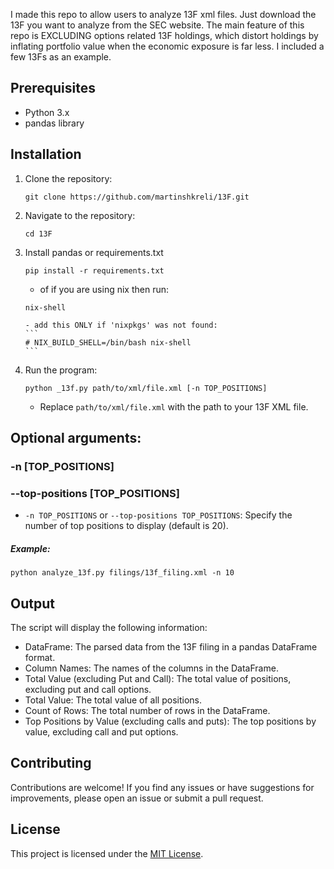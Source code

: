 I made this repo to allow users to analyze 13F xml files.
Just download the 13F you want to analyze from the SEC website.
The main feature of this repo is EXCLUDING options related 13F holdings, which distort holdings by inflating portfolio value when the economic exposure is far less.
I included a few 13Fs as an example.

## Prerequisites

- Python 3.x
- pandas library

## Installation

1. Clone the repository:
   ```
   git clone https://github.com/martinshkreli/13F.git
   ```
2. Navigate to the repository:
   ```
   cd 13F
   ```
4. Install pandas or requirements.txt
   ```
   pip install -r requirements.txt
   ```
   - of if you are using nix then run:
   ```
   nix-shell
   ```
       - add this ONLY if 'nixpkgs' was not found:
       ```
       # NIX_BUILD_SHELL=/bin/bash nix-shell
       ```

5. Run the program:
    ```
    python _13f.py path/to/xml/file.xml [-n TOP_POSITIONS]
    ```
    - Replace `path/to/xml/file.xml` with the path to your 13F XML file.

## Optional arguments:
### -n [TOP_POSITIONS] 
### --top-positions [TOP_POSITIONS]
- `-n TOP_POSITIONS` or `--top-positions TOP_POSITIONS`: Specify the number of top positions to display (default is 20).
##### Example:
`python analyze_13f.py filings/13f_filing.xml -n 10`

## Output

The script will display the following information:

- DataFrame: The parsed data from the 13F filing in a pandas DataFrame format.
- Column Names: The names of the columns in the DataFrame.
- Total Value (excluding Put and Call): The total value of positions, excluding put and call options.
- Total Value: The total value of all positions.
- Count of Rows: The total number of rows in the DataFrame.
- Top Positions by Value (excluding calls and puts): The top positions by value, excluding call and put options.

## Contributing

Contributions are welcome! If you find any issues or have suggestions for improvements, please open an issue or submit a pull request.

## License

This project is licensed under the [MIT License](LICENSE).
